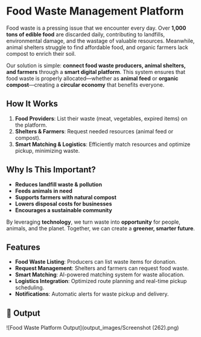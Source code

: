 # Food Waste Management Platform

Food waste is a pressing issue that we encounter every day. Over **1,000 tons of edible food** are discarded daily, contributing to landfills, environmental damage, and the wastage of valuable resources. Meanwhile, animal shelters struggle to find affordable food, and organic farmers lack compost to enrich their soil. 

Our solution is simple: **connect food waste producers, animal shelters, and farmers** through a **smart digital platform**. This system ensures that food waste is properly allocated—whether as **animal feed** or **organic compost**—creating a **circular economy** that benefits everyone.

##  How It Works
1. **Food Providers**: List their waste (meat, vegetables, expired items) on the platform.
2. **Shelters & Farmers**: Request needed resources (animal feed or compost).
3. **Smart Matching & Logistics**: Efficiently match resources and optimize pickup, minimizing waste.

##  Why Is This Important?
- **Reduces landfill waste & pollution**
- **Feeds animals in need**
- **Supports farmers with natural compost**
- **Lowers disposal costs for businesses**
- **Encourages a sustainable community**

By leveraging **technology**, we turn waste into **opportunity** for people, animals, and the planet. Together, we can create a **greener, smarter future**.

##  Features
- **Food Waste Listing**: Producers can list waste items for donation.
- **Request Management**: Shelters and farmers can request food waste.
- **Smart Matching**: AI-powered matching system for waste allocation.
- **Logistics Integration**: Optimized route planning and real-time pickup scheduling.
- **Notifications**: Automatic alerts for waste pickup and delivery.


## 📸 Output

![Food Waste Platform Output](output_images/Screenshot (262).png)
